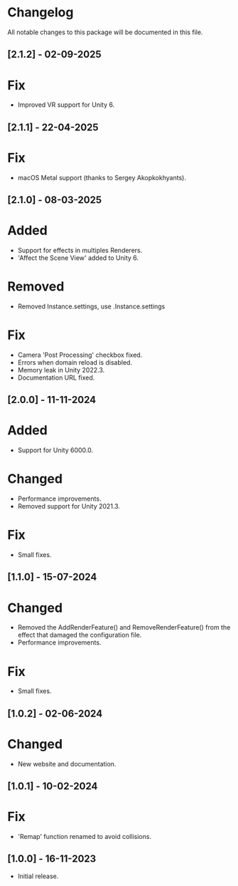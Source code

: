 # Changelog
All notable changes to this package will be documented in this file.

## [2.1.2] - 02-09-2025

# Fix
- Improved VR support for Unity 6.

## [2.1.1] - 22-04-2025

# Fix
- macOS Metal support (thanks to Sergey Akopkokhyants).

## [2.1.0] - 08-03-2025

# Added
- Support for effects in multiples Renderers.
- 'Affect the Scene View' added to Unity 6.

# Removed
- Removed Instance.settings, use .Instance.settings

# Fix
- Camera 'Post Processing' checkbox fixed.
- Errors when domain reload is disabled.
- Memory leak in Unity 2022.3.
- Documentation URL fixed.

## [2.0.0] - 11-11-2024

# Added
- Support for Unity 6000.0.

# Changed
- Performance improvements.
- Removed support for Unity 2021.3.

# Fix
- Small fixes.

## [1.1.0] - 15-07-2024

# Changed
- Removed the AddRenderFeature() and RemoveRenderFeature() from the effect that damaged the configuration file.
- Performance improvements.

# Fix
- Small fixes.

## [1.0.2] - 02-06-2024

# Changed
- New website and documentation.

## [1.0.1] - 10-02-2024

# Fix
- 'Remap' function renamed to avoid collisions.

## [1.0.0] - 16-11-2023

- Initial release.